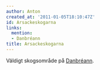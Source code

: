 ```yaml
---
author: Anton
created_at: '2011-01-05T18:10:47Z'
id: Arsackeskogarna
links:
  mention:
  - Danbréann
title: Arsackeskogarna
---
```


Väldigt skogsområde på [Danbréann].

  [Danbréann]: Danbréann

